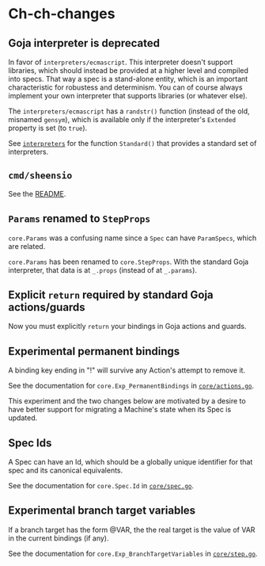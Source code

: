 # Ch-ch-changes

## Goja interpreter is deprecated

In favor of `interpreters/ecmascript`.  This interpreter doesn't
support libraries, which should instead be provided at a higher level
and compiled into specs.  That way a spec is a stand-alone entity,
which is an important characteristic for robustess and determinism.
You can of course always implement your own interpreter that supports
libraries (or whatever else).

The `interpreters/ecmascript` has a `randstr()` function (instead of
the old, misnamed `gensym`), which is available only if the
interpreter's `Extended` property is set (to `true`).

See [`interpreters`](interpreters) for the function `Standard()` that
provides a standard set of interpreters.

## `cmd/sheensio`

See the [README](cmd/sheensio/README.md).


## `Params` renamed to `StepProps`

`core.Params` was a confusing name since a `Spec` can have
`ParamSpecs`, which are related.

`core.Params` has been renamed to `core.StepProps`.  With the standard
Goja interpreter, that data is at `_.props` (instead of at
`_.params`).


## Explicit `return` required by standard Goja actions/guards

Now you must explicitly `return` your bindings in Goja actions and
guards.


## Experimental permanent bindings

A binding key ending in "!" will survive any Action's attempt to
remove it.

See the documentation for `core.Exp_PermanentBindings` in
[`core/actions.go`](core/actions.go).

This experiment and the two changes below are motivated by a desire to
have better support for migrating a Machine's state when its Spec is
updated.


## Spec Ids

A Spec can have an Id, which should be a globally unique identifier
for that spec and its canonical equivalents.

See the documentation for `core.Spec.Id` in
[`core/spec.go`](core/spec.go).


## Experimental branch target variables

If a branch target has the form @VAR, the the real target is the value
of VAR in the current bindings (if any).

See the documentation for `core.Exp_BranchTargetVariables` in
[`core/step.go`](core/step.go).
